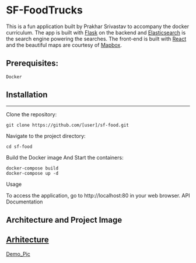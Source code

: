 # SF-FoodTrucks

This is a fun application built by Prakhar Srivastav to accompany the docker curriculum. The app is built with [Flask](http://flask.pocoo.org/) on the backend and [Elasticsearch](http://elastic.co/) is the search engine powering the searches. The front-end is built with [React](http://facebook.github.io/react/) and the beautiful maps are courtesy of [Mapbox](https://www.mapbox.com/).

## Prerequisites:
    Docker


## Installation
------------------------
Clone the repository: 
```
git clone https://github.com/[user]/sf-food.git
```
Navigate to the project directory: 
```
cd sf-food
```
Build the Docker image And Start the containers: 
```
docker-compose build
docker-compose up -d 
```
Usage

To access the application, go to http://localhost:80 in your web browser.
API Documentation

## Architecture and Project Image

[Arhitecture](3-tIer-Arhitecture.png)
---------
[Demo_Pic](shot.png)


